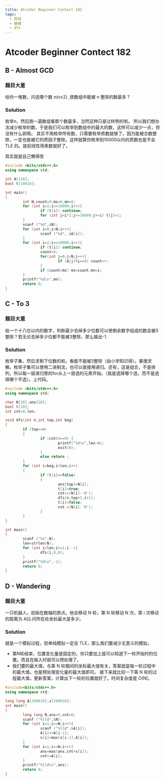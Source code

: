 ```yaml
---
title: Atcoder Beginner Contect 182
tags:
  - 剪枝
  - 暴搜
  - dfs
---
```


# Atcoder Beginner Contect 182

## B - Almost GCD

### 题目大意
给你一堆数，问选哪个数 n(n≥2) ,使数组中能被 n 整除的数最多？
### Solution
枚举n，然后跑一遍数组看那个数最多，当然这种只是过样例的啦。
所以我们想办法减少枚举的数，于是我们可以枚举到数组中的最大的数，这样可以减少一点，但没有什么卵用。
其实不用枚举所有数，只需要枚举质数就够了。因为能被合数整除，一定也能被它的质因子整除。这样就算你枚举到10000以内的质数也是不会 TLE 的。提前线性筛素数就好了。<div class="heimu" > 其实就是自己懒得改</div>

```cpp
#include <bits/stdc++.h>
using namespace std;

int A[110];
bool t[10010];

int main()
{
        int N,count=0,mx=0,mn=0;
        for (int i=2;i<=10000;i++){
                if (t[i]) continue;
                for (int j=i*2;j<=10000;j+=i) t[j]=1;
        }
        scanf ("%d",&N);
        for (int i=0;i<N;i++){
                scanf ("%d", &A[i]);
        }
        for (int i=2;i<=10000;i++){
                if (t[i]) continue;
                count=0;
                for(int j=0;j<N;j++){
                        if (A[j]%i==0) count++;
                }
                if (count>mx) mx=count,mn=i;
        }
        printf("%d\n",mn);
        return 0;
}
```
## C - To 3
### 题目大意
给一个十八位以内的数字，判断最少去掉多少位数可以使剩余数字组成的数会被3整除？若无论去掉多少位都不能被3整除，那么输出-1.
### Solution
枚举子集，然后求剩下位数的和，看能不能被3整除（由小学知识得）。暴搜求解。枚举子集可以使用二进制法，也可以直接用递归。还有，这是组合，不是排列，所以每一层递归里的for从上一层选的元素开始。（我是选择哪个选，而不是选择哪个不选）。上代码。
```cpp
#include <bits/stdc++.h>
using namespace std;

char N[20],ans[20];
bool t[20];
int cnt=0,len;

void dfs(int n,int top,int beg)
{
        if (top==n)
        {
                if (cnt%3==0) {
                        printf("%d\n",len-n);
                        exit(0);
                }
                else return ;
        }
        for (int i=beg;i<len;i++)
        {
                if (t[i]==false) 
                {
                        ans[top]=N[i];
                        t[i]=true;
                        cnt+=(N[i]-'0');
                        dfs(n,top+1,i+1);
                        t[i]=false;
                        cnt-=(N[i]-'0');
                }
        }
}

int main()
{       
        scanf ("%s",N);
        len=strlen(N);
        for (int i=len;i>=1;i--){
                dfs(i,0,0);
        }
        printf("%d\n",-1);
        return 0;
}
```
## D - Wandering
### 题目大意
一只机器人，初始在数轴的原点。他会移动 N 轮，第 N 轮移动 N 次，第 i 次移动的距离为 A[i].问所在处坐标最大是多少。
### Solution
就是一个模拟过程，但单纯模拟一定会 TLE，那么我们要减少无意义的模拟。
* 第N轮结束，位置变化量是固定的，你只要加上就可以知道下一轮开始时的位置。而且在输入时就可以预处理了。
* 我们要的最大值，与第 N 轮期间的坐标最大值有关，答案就是每一轮过程中的最大值。也是预处理变化量的最大值即可。
接下来就比较一下第 N 轮的过程最大值，更新答案，计算出下一轮的位置就好了。时间复杂度是 O(N)。

```cpp
#include<bits/stdc++.h>
using namespace std;

long long A[200010],s[200010];
int main()
{       
        long long N,ans=0,cnt=0;
        scanf ("%lld",&N);
        for (int i=1;i<=N;i++){
                scanf ("%lld",&A[i]);
                A[i]+=A[i-1];
                s[i]=max(s[i-1],A[i]);
        }
        for (int i=1;i<=N;i++){
                ans=max(ans,cnt+s[i]);
                cnt+=A[i];
        }
        printf("%lld\n",ans);
        return 0;
}
```